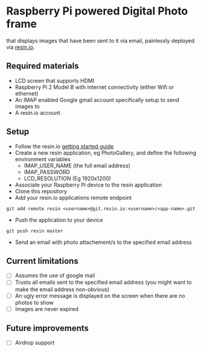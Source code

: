 
# Raspberry Pi powered Digital Photo frame
that displays images that have been sent to it via email, painlessly deployed via [resin.io](https://resin.io/).

## Required materials
- LCD screen that supports HDMI
- Raspberry Pi 2 Model B with internet connectivity (either Wifi or ethernet)
- An IMAP enabled Google gmail account specifically setup to send images to
- A resin.io account

## Setup
- Follow the resin.io [getting started guide](http://docs.resin.io/#/pages/installing/gettingStarted.md)
- Create a new resin application, eg PhotoGallery, and define the following environment variables
  - IMAP_USER_NAME (the full email address)
  - IMAP_PASSWORD  
  - LCD_RESOLUTION (Eg 1920x1200)
- Associate your Raspberry Pi device to the resin application
- Clone this repository
- Add your resin.io applications remote endpoint
```
git add remote resin <username>@git.resin.io:<username>/<app-name>.git
```
- Push the application to your device
```
git push resin master
```
- Send an email with photo attachement/s to the specified email address 

## Current limitations
- [ ] Assumes the use of google mail
- [ ] Trusts all emails sent to the specified email address (you might want to make the email address non-obvious)
- [ ] An ugly error message is displayed on the screen when there are no photos to show
- [ ] Images are never expired

## Future improvements
- [ ] Airdrop support
